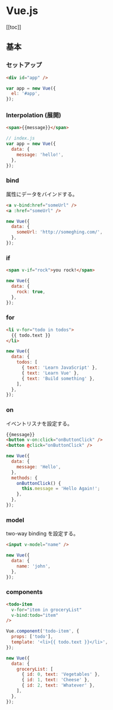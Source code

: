 # Vue.js

[[toc]]

## 基本

### セットアップ

```html
<div id="app" />
```

```jsx
var app = new Vue({
  el: '#app',
});
```

### Interpolation (展開)

```html
<span>{{message}}</span>
```

```jsx
// index.js
var app = new Vue({
  data: {
    message: 'hello!',
  },
});
```

### bind

属性にデータをバインドする。

```html
<a v-bind:href="someUrl" />
<a :href="someUrl" />
```

```jsx
new Vue({
  data: {
    someUrl: 'http://someghing.com/',
  },
});
```

### if

```html
<span v-if="rock">you rock!</span>
```

```jsx
new Vue({
  data: {
    rock: true,
  },
});
```

### for

```html
<li v-for="todo in todos">
  {{ todo.text }}
</li>
```

```js
new Vue({
  data: {
    todos: [
      { text: 'Learn JavaScript' },
      { text: 'Learn Vue' },
      { text: 'Build something' },
    ],
  },
});
```

### on

イベントリスナを設定する。

```html
{{message}}
<button v-on:click="onButtonClick" />
<button @click="onButtonClick" />
```

```js
new Vue({
  data: {
    message: 'Hello',
  },
  methods: {
    onButtonClick() {
      this.message = 'Hello Again!';
    },
  },
});
```

### model

two-way binding を設定する。

```html
<input v-model="name" />
```

```js
new Vue({
  data: {
    name: 'john',
  },
});
```

### components

```html
<todo-item
  v-for="item in groceryList"
  v-bind:todo="item"
/>
```

```js
Vue.component('todo-item', {
  props: ['todo'],
  template: '<li>{{ todo.text }}</li>',
});

new Vue({
  data: {
    groceryList: [
      { id: 0, text: 'Vegetables' },
      { id: 1, text: 'Cheese' },
      { id: 2, text: 'Whatever' },
    ],
  },
});
```
